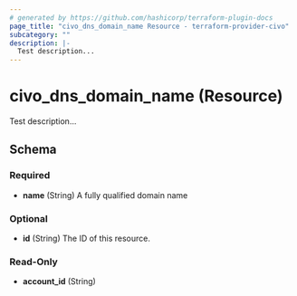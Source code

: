 ```yaml
---
# generated by https://github.com/hashicorp/terraform-plugin-docs
page_title: "civo_dns_domain_name Resource - terraform-provider-civo"
subcategory: ""
description: |-
  Test description...
---
```


# civo_dns_domain_name (Resource)

Test description...



<!-- schema generated by tfplugindocs -->
## Schema

### Required

- **name** (String) A fully qualified domain name

### Optional

- **id** (String) The ID of this resource.

### Read-Only

- **account_id** (String)


